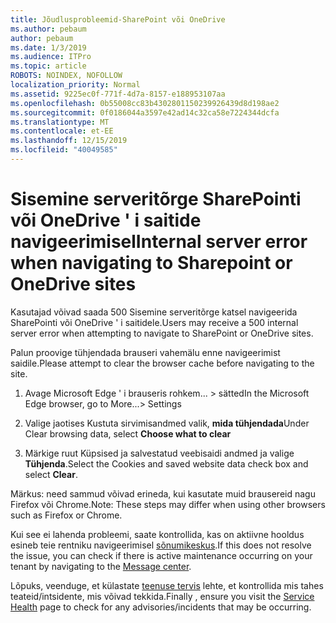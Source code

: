```yaml
---
title: Jõudlusprobleemid-SharePoint või OneDrive
ms.author: pebaum
author: pebaum
ms.date: 1/3/2019
ms.audience: ITPro
ms.topic: article
ROBOTS: NOINDEX, NOFOLLOW
localization_priority: Normal
ms.assetid: 9225ec0f-771f-4d7a-8157-e188953107aa
ms.openlocfilehash: 0b55008cc83b4302801150239926439d8d198ae2
ms.sourcegitcommit: 0f0186044a3597e42ad14c32ca58e7224344dcfa
ms.translationtype: MT
ms.contentlocale: et-EE
ms.lasthandoff: 12/15/2019
ms.locfileid: "40049585"
---
```

# <a name="internal-server-error-when-navigating-to-sharepoint-or-onedrive-sites"></a><span data-ttu-id="678fc-102">Sisemine serveritõrge SharePointi või OneDrive ' i saitide navigeerimisel</span><span class="sxs-lookup"><span data-stu-id="678fc-102">Internal server error when navigating to Sharepoint or OneDrive sites</span></span>

<span data-ttu-id="678fc-103">Kasutajad võivad saada 500 Sisemine serveritõrge katsel navigeerida SharePointi või OneDrive ' i saitidele.</span><span class="sxs-lookup"><span data-stu-id="678fc-103">Users may receive a 500 internal server error when attempting to navigate to SharePoint or OneDrive sites.</span></span> 

<span data-ttu-id="678fc-104">Palun proovige tühjendada brauseri vahemälu enne navigeerimist saidile.</span><span class="sxs-lookup"><span data-stu-id="678fc-104">Please attempt to clear the browser cache before navigating to the site.</span></span>


1. <span data-ttu-id="678fc-105">Avage Microsoft Edge ' i brauseris rohkem... > sätted</span><span class="sxs-lookup"><span data-stu-id="678fc-105">In the Microsoft Edge browser, go to More...> Settings</span></span>

2. <span data-ttu-id="678fc-106">Valige jaotises Kustuta sirvimisandmed valik, **mida tühjendada**</span><span class="sxs-lookup"><span data-stu-id="678fc-106">Under Clear browsing data, select **Choose what to clear**</span></span>

3. <span data-ttu-id="678fc-107">Märkige ruut Küpsised ja salvestatud veebisaidi andmed ja valige **Tühjenda**.</span><span class="sxs-lookup"><span data-stu-id="678fc-107">Select the Cookies and saved website data check box and select **Clear**.</span></span>

<span data-ttu-id="678fc-108">Märkus: need sammud võivad erineda, kui kasutate muid brausereid nagu Firefox või Chrome.</span><span class="sxs-lookup"><span data-stu-id="678fc-108">Note: These steps may differ when using other browsers such as Firefox or Chrome.</span></span>

<span data-ttu-id="678fc-109">Kui see ei lahenda probleemi, saate kontrollida, kas on aktiivne hooldus esineb teie rentniku navigeerimisel [sõnumikeskus](https://portal.office.com/adminportal/home#/MessageCenter).</span><span class="sxs-lookup"><span data-stu-id="678fc-109">If this does not resolve the issue, you can check if there is active maintenance occurring on your tenant by navigating to the [Message center](https://portal.office.com/adminportal/home#/MessageCenter).</span></span>

<span data-ttu-id="678fc-110">Lõpuks, veenduge, et külastate [teenuse tervis](https://portal.office.com/adminportal/home#/servicehealth) lehte, et kontrollida mis tahes teateid/intsidente, mis võivad tekkida.</span><span class="sxs-lookup"><span data-stu-id="678fc-110">Finally , ensure you visit the [Service Health](https://portal.office.com/adminportal/home#/servicehealth) page to check for any advisories/incidents that may be occurring.</span></span>

